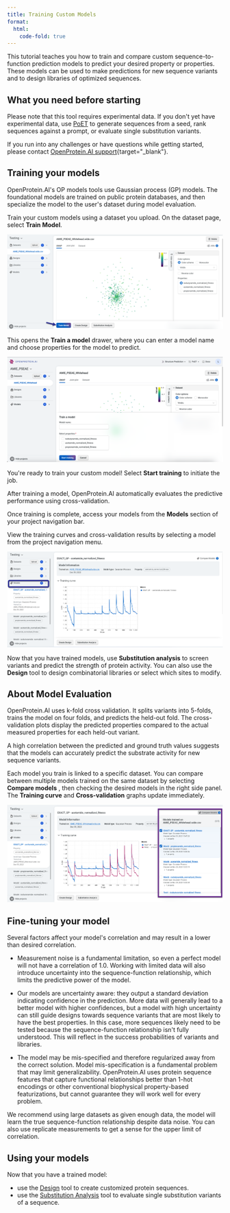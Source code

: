 ```yaml
---
title: Training Custom Models
format:
  html:
    code-fold: true
---
```


This tutorial teaches you how to train and compare custom sequence-to-function prediction models to predict your desired property or properties. These models can be used to make predictions for new sequence variants and to design libraries of optimized sequences.

## What you need before starting

Please note that this tool requires experimental data. If you don't yet have experimental data, use [PoET](../poet/index.md) to generate sequences from a seed, rank sequences against a prompt, or evaluate single substitution variants.

If you run into any challenges or have questions while getting started, please contact [OpenProtein.AI support](https://www.openprotein.ai/contact){target="_blank"}.

## Training your models

OpenProtein.AI's OP models tools use Gaussian process (GP) models. The foundational models are trained on public protein databases, and then specialize the model to the user's dataset during model evaluation.

Train your custom models using a dataset you upload. On the dataset page, select **Train Model**.

![](./img/models/train-model.png)

This opens the **Train a model** drawer, where you can enter a model name and choose properties for the model to predict.

![](./img/models/model-drawer.png)

You're ready to train your custom model! Select **Start training** to initiate the job.

After training a model, OpenProtein.AI automatically evaluates the predictive performance using cross-validation.

Once training is complete, access your models from the **Models** section of your project navigation bar.

View the training curves and cross-validation results by selecting a model from the project navigation menu.

![](./img/models/models-nav.png)

Now that you have trained models, use **Substitution analysis** to screen variants and predict the strength of protein activity. You can also use the **Design** tool to design combinatorial libraries or select which sites to modify.

## About Model Evaluation

OpenProtein.AI uses k-fold cross validation. It splits variants into 5-folds, trains the model on four folds, and predicts the held-out fold. The cross-validation plots display the predicted properties compared to the actual measured properties for each held-out variant.

A high correlation between the predicted and ground truth values suggests that the models can accurately predict the substrate activity for new sequence variants.

Each model you train is linked to a specific dataset. You can compare between multiple models trained on the same dataset by selecting **Compare models** , then checking the desired models in the right side panel. The **Training curve** and **Cross-validation** graphs update immediately.

![](./img/models/compare-models.png)

## Fine-tuning your model

Several factors affect your model's correlation and may result in a lower than desired correlation.

- Measurement noise is a fundamental limitation, so even a perfect model will not have a correlation of 1.0. Working with limited data will also introduce uncertainty into the sequence-function relationship, which limits the predictive power of the model.

- Our models are uncertainty aware: they output a standard deviation indicating confidence in the prediction. More data will generally lead to a better model with higher confidences, but a model with high uncertainty can still guide designs towards sequence variants that are most likely to have the best properties. In this case, more sequences likely need to be tested because the sequence-function relationship isn't fully understood. This will reflect in the success probabilities of variants and libraries.

- The model may be mis-specified and therefore regularized away from the correct solution. Model mis-specification is a fundamental problem that may limit generalizability. OpenProtein.AI uses protein sequence features that capture functional relationships better than 1-hot encodings or other conventional biophysical property-based featurizations, but cannot guarantee they will work well for every problem.

We recommend using large datasets as given enough data, the model will learn the true sequence-function relationship despite data noise. You can also use replicate measurements to get a sense for the upper limit of correlation.

## Using your models

Now that you have a trained model:

- use the [Design](./design.md) tool to create customized protein sequences.
- use the [Substitution Analysis](./sub-analysis.md) tool to evaluate single substitution variants of a sequence.